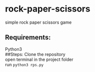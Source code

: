 # rock-paper-scissors
simple rock paper scissors game

## Requirements:
Python3\
##Steps:
Clone the repository\
open terminal in the project folder\
run `python3 rps.py`
